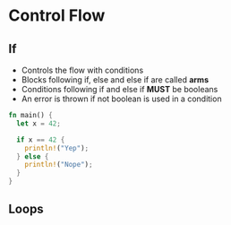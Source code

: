 # Control Flow

## If
- Controls the flow with conditions
- Blocks following if, else and else if are called **arms**
- Conditions following if and else if **MUST** be booleans
- An error is thrown if not boolean is used in a condition

```rust
fn main() {
  let x = 42;

  if x == 42 {
    println!("Yep");
  } else {
    println!("Nope");
  }
}
```

## Loops
